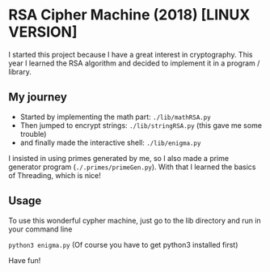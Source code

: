 # RSA Cipher Machine (2018) [LINUX VERSION]
I started this project because I have a great interest in cryptography. This year I learned the RSA algorithm and decided to implement it in a program / library.

## My journey
* Started by implementing the math part: `./lib/mathRSA.py`
* Then jumped to encrypt strings: `./lib/stringRSA.py` (this gave me some trouble)
* and finally made the interactive shell: `./lib/enigma.py`

I insisted in using primes generated by me, so I also made a prime generator program (`./.primes/primeGen.py`). With that I learned the basics of Threading, which is nice!

## Usage
To use this wonderful cypher machine, just go to the lib directory and run in your command line

`python3 enigma.py` (Of course you have to get python3 installed first)

Have fun!
